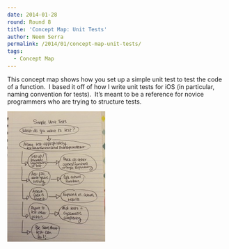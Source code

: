 ```yaml
---
date: 2014-01-28
round: Round 8
title: 'Concept Map: Unit Tests'
author: Neem Serra
permalink: /2014/01/concept-map-unit-tests/
tags:
  - Concept Map
---
```

This concept map shows how you set up a simple unit test to test the code of a function.  I based it off of how I write unit tests for iOS (in particular, naming convention for tests).  It&#8217;s meant to be a reference for novice programmers who are trying to structure tests.

[<img class="alignnone size-medium wp-image-5700" alt="unittests" src="/uploads/2014/01/unittests-e1390883514130-225x300.jpg" width="225" height="300" />][1]

 [1]: /uploads/2014/01/unittests-e1390883514130.jpg
